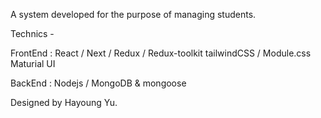 A system developed for the purpose of managing students.

Technics -  

FrontEnd : 
React / Next / Redux / Redux-toolkit
tailwindCSS / Module.css 
Maturial UI

BackEnd :
Nodejs / MongoDB & mongoose


Designed by Hayoung Yu.
